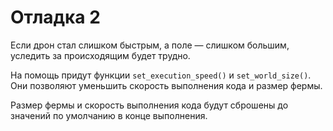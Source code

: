 # Отладка 2
Если дрон стал слишком быстрым, а поле — слишком большим, уследить за происходящим будет трудно.

На помощь придут функции `set_execution_speed()` и `set_world_size()`.
Они позволяют уменьшить скорость выполнения кода и размер фермы.

Размер фермы и скорость выполнения кода будут сброшены до значений по умолчанию в конце выполнения.